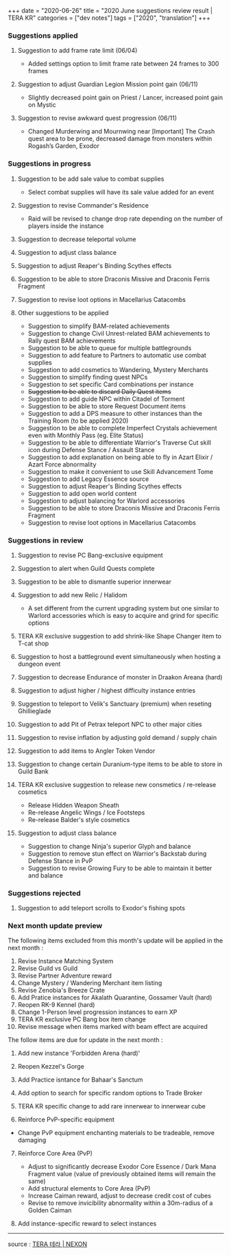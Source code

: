 +++
date = "2020-06-26"
title = "2020 June suggestions review result | TERA KR"
categories = ["dev notes"]
tags = ["2020", "translation"]
+++

### Suggestions applied
1. Suggestion to add frame rate limit (06/04)
    - Added settings option to limit frame rate between 24 frames to 300 frames

2. Suggestion to adjust Guardian Legion Mission point gain (06/11)
    - Slightly decreased point gain on Priest / Lancer, increased point gain on Mystic

3. Suggestion to revise awkward quest progression (06/11)
    - Changed Murderwing and Mournwing near [Important] The Crash quest area to be prone, decreased damage from monsters within Rogash’s Garden, Exodor

### Suggestions in progress
1. Suggestion to be add sale value to combat supplies
    - Select combat supplies will have its sale value added for an event

2. Suggestion to revise Commander's Residence
    - Raid will be revised to change drop rate depending on the number of players inside the instance

3. Suggestion to decrease teleportal volume

4. Suggestion to adjust class balance

5. Suggestion to adjust Reaper's Binding Scythes effects

6. Suggestion to be able to store Draconis Missive and Draconis Ferris Fragment

7. Suggestion to revise loot options in Macellarius Catacombs

8. Other suggestions to be applied
    - Suggestion to simplify BAM-related achievements
    - Suggestion to change Civil Unrest-related BAM achievements to Rally quest BAM achievements
    - Suggestion to be able to queue for multiple battlegrounds
    - Suggestion to add feature to Partners to automatic use combat supplies
    - Suggestion to add cosmetics to Wandering, Mystery Merchants
    - Suggestion to simplify finding quest NPCs
    - Suggestion to set specific Card combinations per instance
    - ~~Suggestion to be able to discard Daily Quest items~~
    - Suggestion to add guide NPC within Citadel of Torment
    - Suggestion to be able to store Request Document items
    - Suggestion to add a DPS measure to other instances than the Training Room (to be applied 2020)
    - Suggestion to be able to complete Imperfect Crystals achievement even with Monthly Pass (eg. Elite Status)
    - Suggestion to be able to differentiate Warrior's Traverse Cut skill icon during Defense Stance / Assault Stance
    - Suggestion to add explanation on being able to fly in Azart Elixir / Azart Force abnormality
    - Suggestion to make it convenient to use Skill Advancement Tome
    - Suggestion to add Legacy Essence source
    - Suggestion to adjust Reaper's Binding Scythes effects
    - Suggestion to add open world content
    - Suggestion to adjust balancing for Warlord accessories
    - Suggestion to be able to store Draconis Missive and Draconis Ferris Fragment
    - Suggestion to revise loot options in Macellarius Catacombs

### Suggestions in review
1. Suggestion to revise PC Bang-exclusive equipment

2. Suggestion to alert when Guild Quests complete

3. Suggestion to be able to dismantle superior innerwear

4. Suggestion to add new Relic / Halidom
    - A set different from the current upgrading system but one similar to Warlord accessories which is easy to acquire and grind for specific options

5. TERA KR exclusive suggestion to add shrink-like Shape Changer item to T-cat shop

6. Suggestion to host a battleground event simultaneously when hosting a dungeon event

7. Suggestion to decrease Endurance of monster in Draakon Areana (hard)

8. Suggestion to adjust higher / highest difficulty instance entries

9. Suggestion to teleport to Velik's Sanctuary (premium) when reseting Ghillieglade

10. Suggestion to add Pit of Petrax teleport NPC to other major cities

11. Suggestion to revise inflation by adjusting gold demand / supply chain

12. Suggestion to add items to Angler Token Vendor

13. Suggestion to change certain Duranium-type items to be able to store in Guild Bank

14. TERA KR exclusive suggestion to release new consmetics / re-release cosmetics
    - Release Hidden Weapon Sheath
    - Re-release Angelic Wings / Ice Footsteps
    - Re-release Balder's style cosmetics

15. Suggestion to adjust class balance
    - Suggestion to change Ninja's superior Glyph and balance
    - Suggestion to remove stun effect on Warrior's Backstab during Defense Stance in PvP
    - Suggestion to revise Growing Fury to be able to maintain it better and balance

### Suggestions rejected
1. Suggestion to add teleport scrolls to Exodor's fishing spots

### Next month update preview
The following items excluded from this month's update will be applied in the next month :
  1. Revise Instance Matching System
  2. Revise Guild vs Guild
  3. Revise Partner Adventure reward
  4. Change Mystery / Wandering Merchant item listing
  5. Revise Zenobia's Breeze Crate
  6. Add Pratice instances for Akalath Quarantine, Gossamer Vault (hard)
  7. Reopen RK-9 Kennel (hard)
  8. Change 1-Person level progression instances to earn XP
  9. TERA KR exclusive PC Bang box item change
  10. Revise message when items marked with beam effect are acquired

The follow items are due for update in the next month :

1. Add new instance 'Forbidden Arena (hard)'

2. Reopen Kezzel's Gorge

3. Add Practice isntance for Bahaar's Sanctum

4. Add option to search for specific random options to Trade Broker

5. TERA KR specific change to add rare innerwear to innerwear cube

6. Reinforce PvP-specific equipment
  - Change PvP equipment enchanting materials to be tradeable, remove damaging

7. Reinforce Core Area (PvP)
    - Adjust to significantly decrease Exodor Core Essence / Dark Mana Fragment value (value of previously obtained items will remain the same)
    - Add structural elements to Core Area (PvP)
    - Increase Caiman reward, adjust to decrease credit cost of cubes
    - Revise to remove invicibility abnormality within a 30m-radius of a Golden Caiman

8. Add instance-specific reward to select instances

----

source : [TERA 테라 | NEXON](http://tera.nexon.com/news/gmnote/view.aspx?n4ArticleSN=490)
